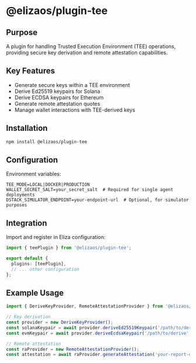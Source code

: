 # @elizaos/plugin-tee

## Purpose

A plugin for handling Trusted Execution Environment (TEE) operations, providing secure key derivation and remote attestation capabilities.

## Key Features

- Generate secure keys within a TEE environment
- Derive Ed25519 keypairs for Solana
- Derive ECDSA keypairs for Ethereum
- Generate remote attestation quotes
- Manage wallet interactions with TEE-derived keys

## Installation

```bash
npm install @elizaos/plugin-tee
```

## Configuration

Environment variables:

```env
TEE_MODE=LOCAL|DOCKER|PRODUCTION
WALLET_SECRET_SALT=your_secret_salt  # Required for single agent deployments
DSTACK_SIMULATOR_ENDPOINT=your-endpoint-url  # Optional, for simulator purposes
```

## Integration

Import and register in Eliza configuration:

```typescript
import { teePlugin } from '@elizaos/plugin-tee';

export default {
  plugins: [teePlugin],
  // ... other configuration
};
```

## Example Usage

```typescript
import { DeriveKeyProvider, RemoteAttestationProvider } from '@elizaos/plugin-tee';

// Key derivation
const provider = new DeriveKeyProvider();
const solanaKeypair = await provider.deriveEd25519Keypair('/path/to/derive', 'subject-identifier');
const evmKeypair = await provider.deriveEcdsaKeypair('/path/to/derive', 'subject-identifier');

// Remote attestation
const raProvider = new RemoteAttestationProvider();
const attestation = await raProvider.generateAttestation('your-report-data');
```
